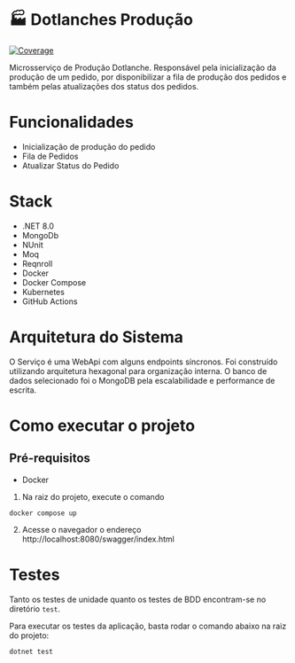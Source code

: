 # 🏭 Dotlanches Produção

[![Coverage](https://sonarcloud.io/api/project_badges/measure?project=98Lanches_dotlanche-producao&metric=coverage)](https://sonarcloud.io/summary/new_code?id=98Lanches_dotlanche-producao)

Microsserviço de Produção Dotlanche. Responsável pela inicialização da produção de um pedido, por disponibilizar a fila de produção dos pedidos e também pelas atualizações dos status dos pedidos.

# Funcionalidades
- Inicialização de produção do pedido
- Fila de Pedidos
- Atualizar Status do Pedido

# Stack
- .NET 8.0
- MongoDb
- NUnit
- Moq
- Reqnroll
- Docker
- Docker Compose
- Kubernetes
- GitHub Actions

# Arquitetura do Sistema
O Serviço é uma WebApi com alguns endpoints síncronos. Foi construído utilizando arquitetura hexagonal para organização interna. O banco de dados selecionado foi o MongoDB pela escalabilidade e performance de escrita.

# Como executar o projeto

## Pré-requisitos
- Docker

1. Na raiz do projeto, execute o comando
```
docker compose up
```
2. Acesse o navegador o endereço http://localhost:8080/swagger/index.html

# Testes
Tanto os testes de unidade quanto os testes de BDD encontram-se no diretório `test`.

Para executar os testes da aplicação, basta rodar o comando abaixo na raiz do projeto:
```
dotnet test
```
